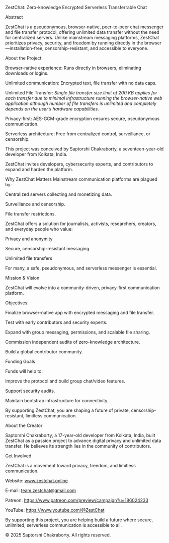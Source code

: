 ZestChat: Zero-knowledge Encrypted Serverless Transferrable Chat

Abstract

ZestChat is a pseudonymous, browser-native, peer-to-peer chat messenger and file transfer protocol, offering unlimited data transfer without the need for centralized servers. Unlike mainstream messaging platforms, ZestChat prioritizes privacy, security, and freedom by running directly in the browser—installation-free, censorship-resistant, and accessible to everyone.

About the Project

Browser-native experience: Runs directly in browsers, eliminating downloads or logins.

Unlimited communication: Encrypted text, file transfer with no data caps.

Unlimited File Transfer: *Single file transfer size limit of 200 KB applies for each transfer due to minimal infrastructure running the browser-native web application although number of file transfers is unlimited and completely depends on the user’s hardware capabilities.*

Privacy-first: AES-GCM-grade encryption ensures secure, pseudonymous communication.

Serverless architecture: Free from centralized control, surveillance, or censorship.

This project was conceived by Saptorshi Chakraborty, a seventeen-year-old developer from Kolkata, India. 

ZestChat invites developers, cybersecurity experts, and contributors to expand and harden the platform.

Why ZestChat Matters
Mainstream communication platforms are plagued by:

Centralized servers collecting and monetizing data.

Surveillance and censorship.

File transfer restrictions.

ZestChat offers a solution for journalists, activists, researchers, creators, and everyday people who value:

Privacy and anonymity

Secure, censorship-resistant messaging

Unlimited file transfers

For many, a safe, pseudonymous, and serverless messenger is essential.

Mission & Vision

ZestChat will evolve into a community-driven, privacy-first communication platform.

Objectives:

Finalize browser-native app with encrypted messaging and file transfer.

Test with early contributors and security experts.

Expand with group messaging, permissions, and scalable file sharing.

Commission independent audits of zero-knowledge architecture.

Build a global contributor community.

Funding Goals

Funds will help to:

Improve the protocol and build group chat/video features.

Support security audits.

Maintain bootstrap infrastructure for connectivity.

By supporting ZestChat, you are shaping a future of private, censorship-resistant, limitless communication.

About the Creator

Saptorshi Chakraborty, a 17-year-old developer from Kolkata, India, built ZestChat as a passion project to advance digital privacy and unlimited data transfer. He believes its strength lies in the community of contributors.

Get Involved

ZestChat is a movement toward privacy, freedom, and limitless communication.

Website: www.zestchat.online

E-mail: team.zestchat@gmail.com

Patreon: https://www.patreon.com/preview/campaign?u=186024233

YouTube: https://www.youtube.com/@ZestChat

By supporting this project, you are helping build a future where secure, unlimited, serverless communication is accessible to all.

© 2025 Saptorshi Chakraborty. All rights reserved.


